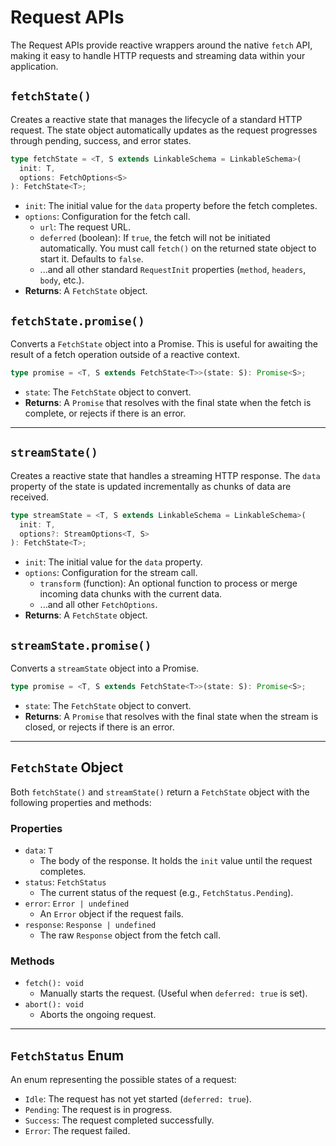 # Request APIs

The Request APIs provide reactive wrappers around the native `fetch` API, making it easy to handle HTTP requests and streaming data within your application.

## `fetchState()`

Creates a reactive state that manages the lifecycle of a standard HTTP request. The state object automatically updates as the request progresses through pending, success, and error states.

```typescript
type fetchState = <T, S extends LinkableSchema = LinkableSchema>(
  init: T,
  options: FetchOptions<S>
): FetchState<T>;
```

- `init`: The initial value for the `data` property before the fetch completes.
- `options`: Configuration for the fetch call.
  - `url`: The request URL.
  - `deferred` (boolean): If `true`, the fetch will not be initiated automatically. You must call `fetch()` on the returned state object to start it. Defaults to `false`.
  - ...and all other standard `RequestInit` properties (`method`, `headers`, `body`, etc.).
- **Returns**: A `FetchState` object.

## `fetchState.promise()`

Converts a `FetchState` object into a Promise. This is useful for awaiting the result of a fetch operation outside of a reactive context.

```typescript
type promise = <T, S extends FetchState<T>>(state: S): Promise<S>;
```

- `state`: The `FetchState` object to convert.
- **Returns**: A `Promise` that resolves with the final state when the fetch is complete, or rejects if there is an error.

---

## `streamState()`

Creates a reactive state that handles a streaming HTTP response. The `data` property of the state is updated incrementally as chunks of data are received.

```typescript
type streamState = <T, S extends LinkableSchema = LinkableSchema>(
  init: T,
  options?: StreamOptions<T, S>
): FetchState<T>;
```

- `init`: The initial value for the `data` property.
- `options`: Configuration for the stream call.
  - `transform` (function): An optional function to process or merge incoming data chunks with the current data.
  - ...and all other `FetchOptions`.
- **Returns**: A `FetchState` object.

## `streamState.promise()`

Converts a `streamState` object into a Promise.

```typescript
type promise = <T, S extends FetchState<T>>(state: S): Promise<S>;
```

- `state`: The `FetchState` object to convert.
- **Returns**: A `Promise` that resolves with the final state when the stream is closed, or rejects if there is an error.

---

## `FetchState` Object

Both `fetchState()` and `streamState()` return a `FetchState` object with the following properties and methods:

### Properties

- `data`: `T`
  - The body of the response. It holds the `init` value until the request completes.
- `status`: `FetchStatus`
  - The current status of the request (e.g., `FetchStatus.Pending`).
- `error`: `Error | undefined`
  - An `Error` object if the request fails.
- `response`: `Response | undefined`
  - The raw `Response` object from the fetch call.

### Methods

- `fetch(): void`
  - Manually starts the request. (Useful when `deferred: true` is set).
- `abort(): void`
  - Aborts the ongoing request.

---

## `FetchStatus` Enum

An enum representing the possible states of a request:

- `Idle`: The request has not yet started (`deferred: true`).
- `Pending`: The request is in progress.
- `Success`: The request completed successfully.
- `Error`: The request failed.
